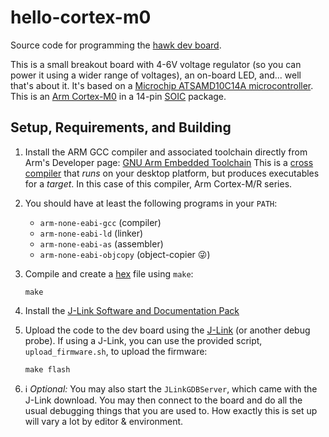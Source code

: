 # hello-cortex-m0

Source code for programming the [hawk dev board](https://github.com/MalphasWats/hawk).

This is a small breakout board with 4-6V voltage regulator (so you can power it using a wider range of voltages), an on-board LED, and... well that's about it.
It's based on a [Microchip ATSAMD10C14A microcontroller](https://www.microchip.com/wwwproducts/en/ATSAMD10C14).
This is an [Arm Cortex-M0](https://developer.arm.com/ip-products/processors/cortex-m/cortex-m0) in a 14-pin [SOIC](https://en.m.wikipedia.org/wiki/Small_Outline_Integrated_Circuit) package.

## Setup, Requirements, and Building

1. Install the ARM GCC compiler and associated toolchain directly from Arm's Developer page:
   [GNU Arm Embedded Toolchain](https://developer.arm.com/tools-and-software/open-source-software/developer-tools/gnu-toolchain/gnu-rm/downloads)
   This is a [cross compiler](https://en.wikipedia.org/wiki/Cross_compiler) that _runs_ on your desktop platform, but produces executables for a _target_.
   In this case of this compiler, Arm Cortex-M/R series.
2. You should have at least the following programs in your `PATH`:
   * `arm-none-eabi-gcc` (compiler)
   * `arm-none-eabi-ld` (linker)
   * `arm-none-eabi-as` (assembler)
   * `arm-none-eabi-objcopy` (object-copier 😜)
3. Compile and create a [hex](https://en.wikipedia.org/wiki/Intel_HEX) file using `make`:

       make
4. Install the [J-Link Software and Documentation Pack](https://www.segger.com/downloads/jlink/#J-LinkSoftwareAndDocumentationPack)
5. Upload the code to the dev board using the [J-Link](https://www.segger.com/products/debug-probes/j-link/) (or another debug probe).
   If using a J-Link, you can use the provided script, `upload_firmware.sh`, to upload the firmware:

       make flash
6. ℹ️ _Optional:_ You may also start the `JLinkGDBServer`, which came with the J-Link download.
   You may then connect to the board and do all the usual debugging things that you are used to.
   How exactly this is set up will vary a lot by editor & environment.
